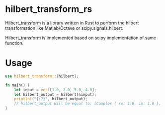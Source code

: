 # hilbert_transform_rs

Hilbert_transform is a library written in Rust to perform the hilbert transformation like Matlab/Octave or scipy.signals.hilbert.

Hilbert_transform is implemented based on scipy implementation of same function.

# Usage

```rust
use hilbert_transform::{hilbert};

fn main() {
    let input = vec![1.0, 2.0, 3.0, 4.0];     
    let hilbert_output = hilbert(&input);
    println!("{:?}", hilbert_output);
    // hilbert_output will be equal to: [Complex { re: 1.0, im: 1.0 }, Complex { re: 2.0, im: -1.0 }, Complex { re: 3.0, im: -1.0 }, Complex { re: 4.0, im: 1.0 }]
}
```
